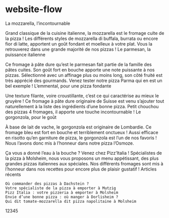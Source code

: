 # website-flow
La mozzarella, l’incontournable

Grand classique de la cuisine italienne, la mozzarella est le fromage culte de la pizza ! Les différents styles de mozzarella di buffala, burrata ou encore fior di latte, apportent un goût fondant et moelleux à votre plat. Vous la retrouverez dans une grande majorité de nos pizzas !
Le parmesan, la puissance italienne

Ce fromage à pâte dure qu’est le parmesan fait partie de la famille des pâtes cuites. Son goût fort en bouche apporte une note puissante à nos pizzas. Sélectionné avec un affinage plus ou moins long, son côté fruité est très apprécié des gourmands. Venez tester notre pizza Parma qui en est un bel exemple !
L’emmental, pour une pizza fondante

Une texture filante, voire croustillante, c’est ce qui caractérise au mieux le gruyère ! Ce fromage à pâte dure originaire de Suisse est venu s’ajouter tout naturellement à la liste des ingrédients d’une bonne pizza. Petit chouchou des pizzas 4 fromages, il apporte une touche incontournable !
Le gorgonzola, pour le goût

À base de lait de vache, le gorgonzola est originaire de Lombardie. Ce fromage bleu est fort en bouche et terriblement onctueux ! Aussi efficace en risotto qu’en garniture de pizza, le gorgonzola est l’un de nos favoris ! Nous l’avons donc mis à l’honneur dans notre pizza l’Osmoze.

Ça vous a donné l’eau à la bouche ? Venez chez Pizz’Italia ! Spécialistes de la pizza à Molsheim, nous vous proposons un menu appétissant, des plus grandes pizzas italiennes aux spéciales. Nos différents fromages sont mis à l’honneur dans nos recettes pour encore plus de plaisir gustatif !
Articles récents

    Où commander des pizzas à Dachstein ?
    Votre spécialiste de la pizza à emporter à Mutzig
    Pizz Italia : votre pizzeria à emporter à Molsheim
    Envie d’une bonne pizza : où manger à Dorlisheim ?
    Qui dit tomate-mozzarella dit pizza napolitaine à Molsheim
12345
